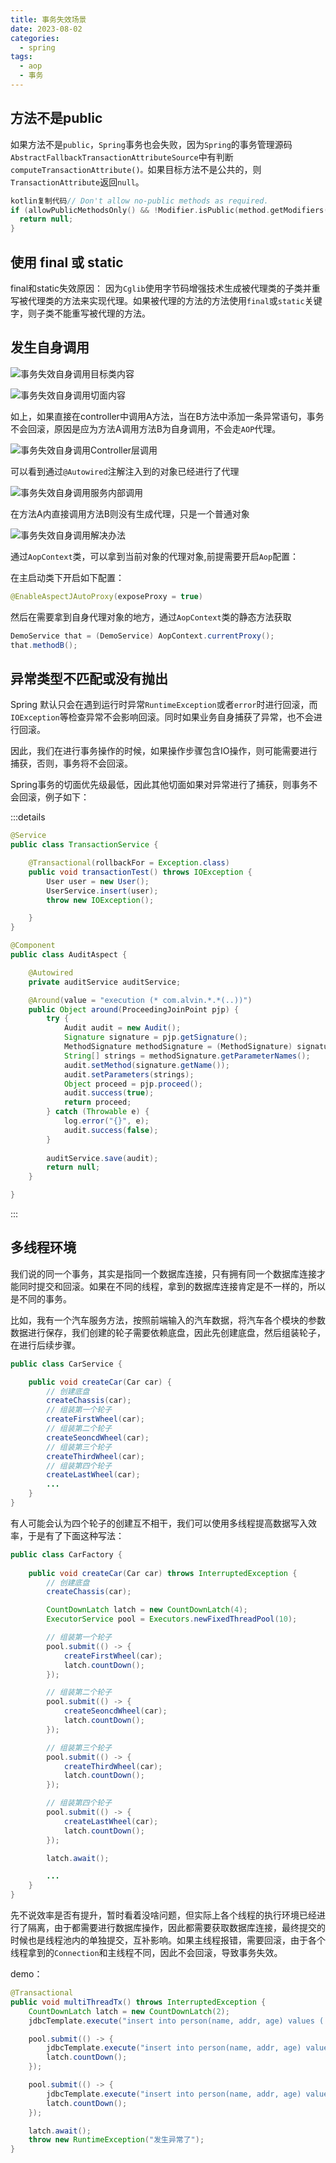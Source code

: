 ```yaml
---
title: 事务失效场景
date: 2023-08-02
categories:
  - spring
tags:
  - aop
  - 事务
---
```




## 方法不是public

如果方法不是`public`，`Spring`事务也会失败，因为`Spring`的事务管理源码`AbstractFallbackTransactionAttributeSource`中有判断`computeTransactionAttribute()。`如果目标方法不是公共的，则`TransactionAttribute`返回`null`。

```kotlin
kotlin复制代码// Don't allow no-public methods as required.
if (allowPublicMethodsOnly() && !Modifier.isPublic(method.getModifiers())) {
  return null;
}
```





## 使用 final 或 static

final和static失效原因： 因为`Cglib`使用字节码增强技术生成被代理类的子类并重写被代理类的方法来实现代理。如果被代理的方法的方法使用`final`或`static`关键字，则子类不能重写被代理的方法。





## 发生自身调用



![事务失效自身调用目标类内容](https://raw.githubusercontent.com/378752389/image-bed/main/king-note/%E4%BA%8B%E5%8A%A1%E5%A4%B1%E6%95%88%E8%87%AA%E8%BA%AB%E8%B0%83%E7%94%A8%E7%9B%AE%E6%A0%87%E7%B1%BB%E5%86%85%E5%AE%B9.png)



![事务失效自身调用切面内容](https://raw.githubusercontent.com/378752389/image-bed/main/king-note/%E4%BA%8B%E5%8A%A1%E5%A4%B1%E6%95%88%E8%87%AA%E8%BA%AB%E8%B0%83%E7%94%A8%E5%88%87%E9%9D%A2%E5%86%85%E5%AE%B9.png)





如上，如果直接在controller中调用A方法，当在B方法中添加一条异常语句，事务不会回滚，原因是应为方法A调用方法B为自身调用，不会走`AOP`代理。



![事务失效自身调用Controller层调用](https://raw.githubusercontent.com/378752389/image-bed/main/king-note/%E4%BA%8B%E5%8A%A1%E5%A4%B1%E6%95%88%E8%87%AA%E8%BA%AB%E8%B0%83%E7%94%A8Controller%E5%B1%82%E8%B0%83%E7%94%A8.png)

可以看到通过`@Autowired`注解注入到的对象已经进行了代理

![事务失效自身调用服务内部调用](https://raw.githubusercontent.com/378752389/image-bed/main/king-note/%E4%BA%8B%E5%8A%A1%E5%A4%B1%E6%95%88%E8%87%AA%E8%BA%AB%E8%B0%83%E7%94%A8%E6%9C%8D%E5%8A%A1%E5%86%85%E9%83%A8%E8%B0%83%E7%94%A8.png)



在方法A内直接调用方法B则没有生成代理，只是一个普通对象

![事务失效自身调用解决办法](https://raw.githubusercontent.com/378752389/image-bed/main/king-note/%E4%BA%8B%E5%8A%A1%E5%A4%B1%E6%95%88%E8%87%AA%E8%BA%AB%E8%B0%83%E7%94%A8%E8%A7%A3%E5%86%B3%E5%8A%9E%E6%B3%95.png)



通过`AopContext`类，可以拿到当前对象的代理对象,前提需要开启`Aop`配置：

在主启动类下开启如下配置：

```java
@EnableAspectJAutoProxy(exposeProxy = true)
```

然后在需要拿到自身代理对象的地方，通过`AopContext`类的静态方法获取

```java
DemoService that = (DemoService) AopContext.currentProxy();
that.methodB();
```





## 异常类型不匹配或没有抛出

Spring 默认只会在遇到运行时异常`RuntimeException`或者`error`时进行回滚，而`IOException`等检查异常不会影响回滚。同时如果业务自身捕获了异常，也不会进行回滚。



因此，我们在进行事务操作的时候，如果操作步骤包含IO操作，则可能需要进行捕获，否则，事务将不会回滚。



Spring事务的切面优先级最低，因此其他切面如果对异常进行了捕获，则事务不会回滚，例子如下：

:::details

```java
@Service
public class TransactionService {

    @Transactional(rollbackFor = Exception.class)
    public void transactionTest() throws IOException {
        User user = new User();
        UserService.insert(user);
        throw new IOException();

    }
}

@Component
public class AuditAspect {

	@Autowired
	private auditService auditService;

    @Around(value = "execution (* com.alvin.*.*(..))")
    public Object around(ProceedingJoinPoint pjp) {
        try {
            Audit audit = new Audit();
            Signature signature = pjp.getSignature();
            MethodSignature methodSignature = (MethodSignature) signature;
            String[] strings = methodSignature.getParameterNames();
            audit.setMethod(signature.getName());
            audit.setParameters(strings);
            Object proceed = pjp.proceed();
            audit.success(true);
            return proceed;
        } catch (Throwable e) {
            log.error("{}", e);
            audit.success(false);
        }
        
        auditService.save(audit);
        return null;
    }

}

```

:::

## 多线程环境



我们说的同一个事务，其实是指同一个数据库连接，只有拥有同一个数据库连接才能同时提交和回滚。如果在不同的线程，拿到的数据库连接肯定是不一样的，所以是不同的事务。



比如，我有一个汽车服务方法，按照前端输入的汽车数据，将汽车各个模块的参数数据进行保存，我们创建的轮子需要依赖底盘，因此先创建底盘，然后组装轮子，在进行后续步骤。

```java
public class CarService {

    public void createCar(Car car) {
        // 创建底盘
        createChassis(car);
        // 组装第一个轮子
        createFirstWheel(car);
        // 组装第二个轮子
        createSeoncdWheel(car);
        // 组装第三个轮子
        createThirdWheel(car);
        // 组装第四个轮子
        createLastWheel(car);
        ... 
    }
}
```

有人可能会认为四个轮子的创建互不相干，我们可以使用多线程提高数据写入效率，于是有了下面这种写法：

````java
public class CarFactory {
    
    public void createCar(Car car) throws InterruptedException {
        // 创建底盘
        createChassis(car);

        CountDownLatch latch = new CountDownLatch(4);
        ExecutorService pool = Executors.newFixedThreadPool(10);

        // 组装第一个轮子
        pool.submit(() -> {
            createFirstWheel(car);
            latch.countDown();
        });

        // 组装第二个轮子
        pool.submit(() -> {
            createSeoncdWheel(car);
            latch.countDown();
        });

        // 组装第三个轮子
        pool.submit(() -> {
            createThirdWheel(car);
            latch.countDown();
        });

        // 组装第四个轮子
        pool.submit(() -> {
            createLastWheel(car);
            latch.countDown();
        });

        latch.await();

        ...
    }
}
````



先不说效率是否有提升，暂时看着没啥问题，但实际上各个线程的执行环境已经进行了隔离，由于都需要进行数据库操作，因此都需要获取数据库连接，最终提交的时候也是线程池内的单独提交，互补影响。如果主线程报错，需要回滚，由于各个线程拿到的`Connection`和主线程不同，因此不会回滚，导致事务失效。



demo：

```java
@Transactional
public void multiThreadTx() throws InterruptedException {
    CountDownLatch latch = new CountDownLatch(2);
    jdbcTemplate.execute("insert into person(name, addr, age) values ('valA', 'GZ', 22)");

    pool.submit(() -> {
        jdbcTemplate.execute("insert into person(name, addr, age) values ('valB', 'GZ', 22)");
        latch.countDown();
    });

    pool.submit(() -> {
        jdbcTemplate.execute("insert into person(name, addr, age) values ('valC', 'GZ', 22)");
        latch.countDown();
    });

    latch.await();
    throw new RuntimeException("发生异常了");
}
```



